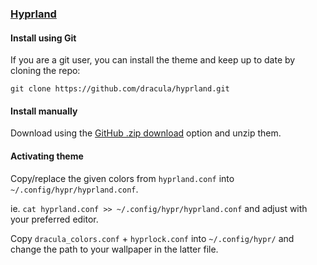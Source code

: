 ### [Hyprland](https://hyprland.org)

#### Install using Git

If you are a git user, you can install the theme and keep up to date by cloning the repo:

    git clone https://github.com/dracula/hyprland.git

#### Install manually

Download using the [GitHub .zip download](https://github.com/dracula/hyprland/archive/master.zip) option and unzip them.

#### Activating theme

Copy/replace the given colors from `hyprland.conf` into `~/.config/hypr/hyprland.conf`.

ie. `cat hyprland.conf >> ~/.config/hypr/hyprland.conf` and adjust with your preferred editor.

Copy `dracula_colors.conf` + `hyprlock.conf` into `~/.config/hypr/` and change the path to your wallpaper in the latter file.

